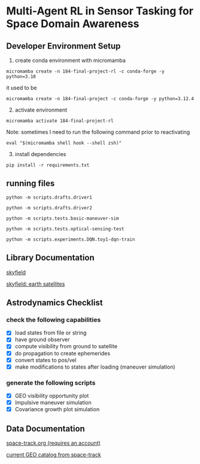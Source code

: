 # Multi-Agent RL in Sensor Tasking for Space Domain Awareness

## Developer Environment Setup 

1. create conda environment with micromamba 

`micromamba create -n 184-final-project-rl -c conda-forge -y python=3.10`

it used to be

`micromamba create -n 184-final-project -c conda-forge -y python=3.12.4`

2. activate environment 


`micromamba activate 184-final-project-rl`


Note: sometimes I need to run the following command prior to reactivating

`eval "$(micromamba shell hook --shell zsh)"`

3. install dependencies 

`pip install -r requirements.txt`

## running files

`python -m scripts.drafts.driver1`

`python -m scripts.drafts.driver2`

`python -m scripts.tests.basic-maneuver-sim`

`python -m scripts.tests.optical-sensing-test`

`python -m scripts.experiments.DQN.toy1-dqn-train`


## Library Documentation 

[skyfield](https://rhodesmill.org/skyfield/toc.html)

[skyfield: earth satellites](https://rhodesmill.org/skyfield/earth-satellites.html)

## Astrodynamics Checklist

### check the following capabilities
- [x] load states from file or string
- [x] have ground observer
- [x] compute visibility from ground to satellite
- [x] do propagation to create ephemerides 
- [x] convert states to pos/vel
- [x] make modifications to states after loading (maneuver simulation)

### generate the following scripts 
- [x] GEO visibility opportunity plot 
- [x] Impulsive maneuver simulation 
- [x] Covariance growth plot simulation

## Data Documentation 


[space-track.org (requires an account)](https://www.space-track.org/#/Landing)

[current GEO catalog from space-track](https://www.space-track.org/basicspacedata/query/class/gp/EPOCH/%3Enow-30/MEAN_MOTION/0.99--1.01/ECCENTRICITY/%3C0.01/OBJECT_TYPE/payload/orderby/NORAD_CAT_ID,EPOCH/format/3le)

